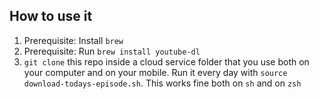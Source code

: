 ## How to use it

1) Prerequisite: Install `brew`
2) Prerequisite: Run `brew install youtube-dl`
3) `git clone` this repo inside a cloud service folder that you use both on your computer and on your mobile. Run it every day with `source download-todays-episode.sh`. This works fine both on `sh` and on `zsh`
